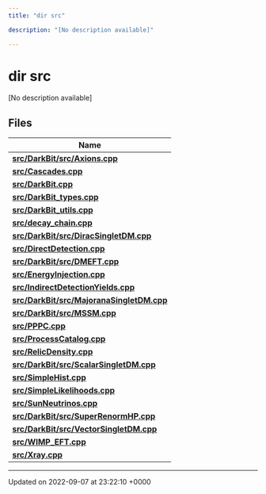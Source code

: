 ```yaml
---
title: "dir src"

description: "[No description available]"

---
```


# dir src

[No description available]

## Files

| Name           |
| -------------- |
| **[src/DarkBit/src/Axions.cpp](/documentation/code/files/darkbit_2src_2axions_8cpp/#file-darkbitsrcaxionscpp)**  |
| **[src/Cascades.cpp](/documentation/code/files/cascades_8cpp/#file-cascadescpp)**  |
| **[src/DarkBit.cpp](/documentation/code/files/darkbit_8cpp/#file-darkbitcpp)**  |
| **[src/DarkBit_types.cpp](/documentation/code/files/darkbit__types_8cpp/#file-darkbit-typescpp)**  |
| **[src/DarkBit_utils.cpp](/documentation/code/files/darkbit__utils_8cpp/#file-darkbit-utilscpp)**  |
| **[src/decay_chain.cpp](/documentation/code/files/decay__chain_8cpp/#file-decay-chaincpp)**  |
| **[src/DarkBit/src/DiracSingletDM.cpp](/documentation/code/files/darkbit_2src_2diracsingletdm_8cpp/#file-darkbitsrcdiracsingletdmcpp)**  |
| **[src/DirectDetection.cpp](/documentation/code/files/directdetection_8cpp/#file-directdetectioncpp)**  |
| **[src/DarkBit/src/DMEFT.cpp](/documentation/code/files/darkbit_2src_2dmeft_8cpp/#file-darkbitsrcdmeftcpp)**  |
| **[src/EnergyInjection.cpp](/documentation/code/files/energyinjection_8cpp/#file-energyinjectioncpp)**  |
| **[src/IndirectDetectionYields.cpp](/documentation/code/files/indirectdetectionyields_8cpp/#file-indirectdetectionyieldscpp)**  |
| **[src/DarkBit/src/MajoranaSingletDM.cpp](/documentation/code/files/darkbit_2src_2majoranasingletdm_8cpp/#file-darkbitsrcmajoranasingletdmcpp)**  |
| **[src/DarkBit/src/MSSM.cpp](/documentation/code/files/darkbit_2src_2mssm_8cpp/#file-darkbitsrcmssmcpp)**  |
| **[src/PPPC.cpp](/documentation/code/files/pppc_8cpp/#file-pppccpp)**  |
| **[src/ProcessCatalog.cpp](/documentation/code/files/processcatalog_8cpp/#file-processcatalogcpp)**  |
| **[src/RelicDensity.cpp](/documentation/code/files/relicdensity_8cpp/#file-relicdensitycpp)**  |
| **[src/DarkBit/src/ScalarSingletDM.cpp](/documentation/code/files/darkbit_2src_2scalarsingletdm_8cpp/#file-darkbitsrcscalarsingletdmcpp)**  |
| **[src/SimpleHist.cpp](/documentation/code/files/simplehist_8cpp/#file-simplehistcpp)**  |
| **[src/SimpleLikelihoods.cpp](/documentation/code/files/simplelikelihoods_8cpp/#file-simplelikelihoodscpp)**  |
| **[src/SunNeutrinos.cpp](/documentation/code/files/sunneutrinos_8cpp/#file-sunneutrinoscpp)**  |
| **[src/DarkBit/src/SuperRenormHP.cpp](/documentation/code/files/darkbit_2src_2superrenormhp_8cpp/#file-darkbitsrcsuperrenormhpcpp)**  |
| **[src/DarkBit/src/VectorSingletDM.cpp](/documentation/code/files/darkbit_2src_2vectorsingletdm_8cpp/#file-darkbitsrcvectorsingletdmcpp)**  |
| **[src/WIMP_EFT.cpp](/documentation/code/files/wimp__eft_8cpp/#file-wimp-eftcpp)**  |
| **[src/Xray.cpp](/documentation/code/files/xray_8cpp/#file-xraycpp)**  |






-------------------------------

Updated on 2022-09-07 at 23:22:10 +0000
